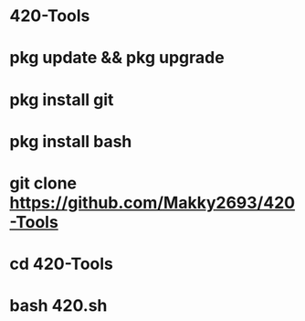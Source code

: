 # 420-Tools
# pkg update && pkg upgrade
# pkg install git
# pkg install bash
# git clone https://github.com/Makky2693/420-Tools
# cd 420-Tools
# bash 420.sh
